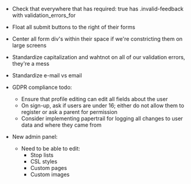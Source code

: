 *   Check that everywhere that has required: true has .invalid-feedback with validation_errors_for
*   Float all submit buttons to the right of their forms
*   Center all form div's within their space if we're constricting them on large screens
*   Standardize capitalization and wahtnot on all of our validation errors, they're a mess
*   Standardize e-mail vs email


*   GDPR compliance todo:
    -   Ensure that profile editing can edit all fields about the user
    -   On sign-up, ask if users are under 16; either do not allow them to register or ask a parent for permission
    -   Consider implementing papertrail for logging all changes to user data and where they came from

*   New admin panel:
    -   Need to be able to edit:
        +   Stop lists
        +   CSL styles
        +   Custom pages
        +   Custom images
